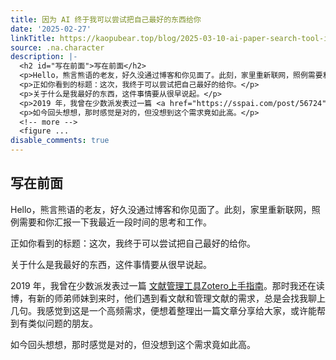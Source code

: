 ```yaml
---
title: 因为 AI 终于我可以尝试把自己最好的东西给你
date: '2025-02-27'
linkTitle: https://kaopubear.top/blog/2025-03-10-ai-paper-search-tool-insightpaper/
source: .na.character
description: |-
  <h2 id="写在前面">写在前面</h2>
  <p>Hello，熊言熊语的老友，好久没通过博客和你见面了。此刻，家里重新联网，照例需要和你汇报一下我最近一段时间的思考和工作。</p>
  <p>正如你看到的标题：这次，我终于可以尝试把自己最好的给你。</p>
  <p>关于什么是我最好的东西，这件事情要从很早说起。</p>
  <p>2019 年，我曾在少数派发表过一篇 <a href="https://sspai.com/post/56724">文献管理工具Zotero上手指南</a>。那时我还在读博，有新的师弟师妹到来时，他们遇到看文献和管理文献的需求，总是会找我聊上几句。我感觉到这是一个高频需求，便想着整理出一篇文章分享给大家，或许能帮到有类似问题的朋友。</p>
  <p>如今回头想想，那时感觉是对的，但没想到这个需求竟如此高。</p>
  <!-- more -->
  <figure ...
disable_comments: true
---
```

<h2 id="写在前面">写在前面</h2>
<p>Hello，熊言熊语的老友，好久没通过博客和你见面了。此刻，家里重新联网，照例需要和你汇报一下我最近一段时间的思考和工作。</p>
<p>正如你看到的标题：这次，我终于可以尝试把自己最好的给你。</p>
<p>关于什么是我最好的东西，这件事情要从很早说起。</p>
<p>2019 年，我曾在少数派发表过一篇 <a href="https://sspai.com/post/56724">文献管理工具Zotero上手指南</a>。那时我还在读博，有新的师弟师妹到来时，他们遇到看文献和管理文献的需求，总是会找我聊上几句。我感觉到这是一个高频需求，便想着整理出一篇文章分享给大家，或许能帮到有类似问题的朋友。</p>
<p>如今回头想想，那时感觉是对的，但没想到这个需求竟如此高。</p>
<!-- more -->
<figure ...